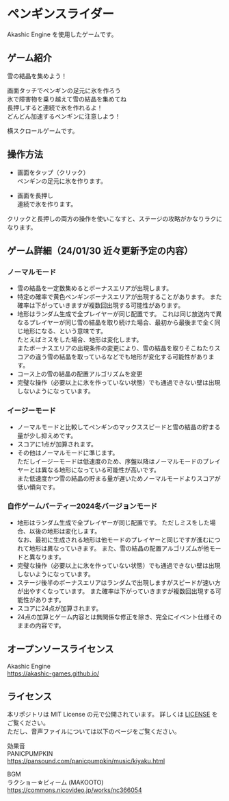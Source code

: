 # ペンギンスライダー
Akashic Engine を使用したゲームです。

## ゲーム紹介
雪の結晶を集めよう！  

画面タッチでペンギンの足元に氷を作ろう  
氷で障害物を乗り越えて雪の結晶を集めてね  
長押しすると連続で氷を作れるよ！  
どんどん加速するペンギンに注意しよう！  

横スクロールゲームです。

## 操作方法
- 画面をタップ（クリック）  
ペンギンの足元に氷を作ります。

- 画面を長押し  
連続で氷を作ります。 

クリックと長押しの両方の操作を使いこなすと、ステージの攻略がかなりラクになります。  

## ゲーム詳細（24/01/30 近々更新予定の内容）
### ノーマルモード
- 雪の結晶を一定数集めるとボーナスエリアが出現します。  
- 特定の確率で黄色ペンギンボーナスエリアが出現することがあります。 また確率は下がっていきますが複数回出現する可能性があります。
- 地形はランダム生成で全プレイヤーが同じ配置です。 
これは同じ放送内で異なるプレイヤーが同じ雪の結晶を取り続けた場合、最初から最後まで全く同じ地形になる、という意味です。  
たとえばミスをした場合、地形は変化します。  
またボーナスエリアの出現条件の変更により、雪の結晶を取りそこねたりスコアの違う雪の結晶を取っているなどでも地形が変化する可能性があります。 
- コース上の雪の結晶の配置アルゴリズムを変更
- 完璧な操作（必要以上に氷を作っていない状態）でも通過できない壁は出現しないようになっています。  

### イージーモード  
- ノーマルモードと比較してペンギンのマックススピードと雪の結晶の貯まる量が少し抑えめです。  
- スコアに1点が加算されます。  
- その他はノーマルモードに準じます。  
ただしイージーモードは低速度のため、序盤以降はノーマルモードのプレイヤーとは異なる地形になっている可能性が高いです。  
また低速度かつ雪の結晶の貯まる量が遅いためノーマルモードよりスコアが低い傾向です。

### 自作ゲームパーティー2024冬バージョンモード  
- 地形はランダム生成で全プレイヤーが同じ配置です。 
ただしミスをした場合、以後の地形は変化します。  
なお、最初に生成される地形は他モードのプレイヤーと同じですが進むにつれて地形は異なっていきます。 
また、雪の結晶の配置アルゴリズムが他モードと異なります。
- 完璧な操作（必要以上に氷を作っていない状態）でも通過できない壁は出現しないようになっています。  
- ステージ後半のボーナスエリアはランダムで出現しますがスピードが速い方が出やすくなっています。 また確率は下がっていきますが複数回出現する可能性があります。
- スコアに24点が加算されます。
- 24点の加算とゲーム内容とは無関係な修正を除き、完全にイベント仕様そのままの内容です。

## オープンソースライセンス
Akashic Engine  
https://akashic-games.github.io/  

## ライセンス
本リポジトリは MIT License の元で公開されています。 詳しくは [LICENSE](/LICENSE) をご覧ください。  
ただし、音声ファイルについては以下のページをご覧ください。

効果音  
PANICPUMPKIN  
https://pansound.com/panicpumpkin/music/kiyaku.html  

BGM  
ラクショー☆ビィーム (MAKOOTO)  
https://commons.nicovideo.jp/works/nc366054


